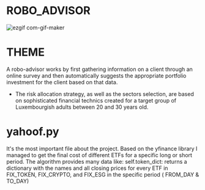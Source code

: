 # ROBO_ADVISOR
![ezgif com-gif-maker](https://user-images.githubusercontent.com/64299794/165606538-087f3709-a0c9-4e01-8bdb-9191d021280e.gif)

# THEME
A robo-advisor works by first gathering information on a client through an online survey and then automatically suggests the appropriate portfolio investment for the client based on that data. 

* The risk allocation strategy, as well as the sectors selection, are based on sophisticated financial technics created for a target group of Luxembourgish adults between 20 and 30 years old.

# yahoof.py
It's the most important file about the project. Based on the yfinance library I managed to get the final cost of different ETFs for a specific long or short period. The algorithm provides many data like:
self.token_dict: returns a dictionary with the names and all closing prices for every ETF in FIX_TOKEN, FIX_CRYPTO, and FIX_ESG in the specific period ( FROM_DAY & TO_DAY)
